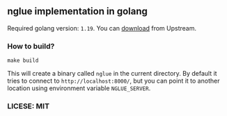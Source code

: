 ## nglue implementation in golang

Required golang version: `1.19`. You can [download](https://go.dev/dl/) from Upstream.

### How to build?

```
make build
```

This will create a binary called `nglue` in the current directory. By default
it tries to connect to `http://localhost:8000/`, but you can point it to
another location using environment variable `NGLUE_SERVER`.


### LICESE: MIT

